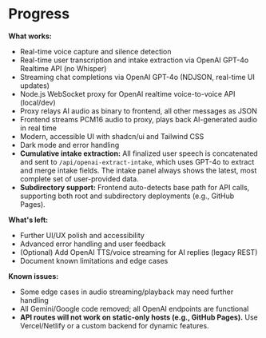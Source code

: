 # Progress

**What works:**
- Real-time voice capture and silence detection
- Real-time user transcription and intake extraction via OpenAI GPT-4o Realtime API (no Whisper)
- Streaming chat completions via OpenAI GPT-4o (NDJSON, real-time UI updates)
- Node.js WebSocket proxy for OpenAI realtime voice-to-voice API (local/dev)
- Proxy relays AI audio as binary to frontend, all other messages as JSON
- Frontend streams PCM16 audio to proxy, plays back AI-generated audio in real time
- Modern, accessible UI with shadcn/ui and Tailwind CSS
- Dark mode and error handling
- **Cumulative intake extraction:** All finalized user speech is concatenated and sent to `/api/openai-extract-intake`, which uses GPT-4o to extract and merge intake fields. The intake panel always shows the latest, most complete set of user-provided data.
- **Subdirectory support:** Frontend auto-detects base path for API calls, supporting both root and subdirectory deployments (e.g., GitHub Pages).

**What's left:**
- Further UI/UX polish and accessibility
- Advanced error handling and user feedback
- (Optional) Add OpenAI TTS/voice streaming for AI replies (legacy REST)
- Document known limitations and edge cases

**Known issues:**
- Some edge cases in audio streaming/playback may need further handling
- All Gemini/Google code removed; all OpenAI endpoints are functional
- **API routes will not work on static-only hosts (e.g., GitHub Pages).** Use Vercel/Netlify or a custom backend for dynamic features.
